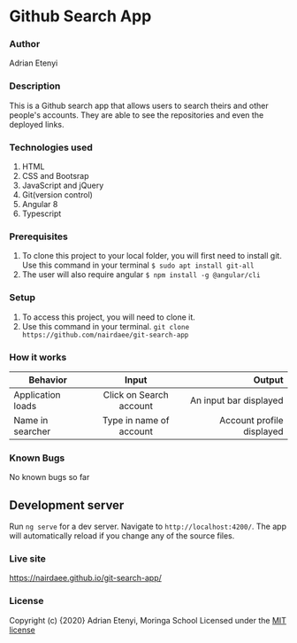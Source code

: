 # Github Search App


### Author

Adrian Etenyi

### Description

This is a Github search app that allows users to search theirs and other people's accounts. They are able to see the repositories and even the deployed links.


### Technologies used

1. HTML 
2. CSS and Bootsrap
3. JavaScript and jQuery
4. Git(version control)
5. Angular 8 
6. Typescript


### Prerequisites
1. To clone this project to your local folder, you will first need to install git.
  Use this command in your terminal
  `$ sudo apt install git-all`
2. The user will also require angular
    `$ npm install -g @angular/cli`

### Setup
1. To access this project, you will need to clone it.
2. Use this command in your terminal.
`git clone https://github.com/nairdaee/git-search-app`

### How it works

| Behavior          |       Input             |  Output                   |
|-------------------|:-----------------------:|--------------------------:|
| Application loads | Click on Search account | An input bar displayed    |
| Name in searcher  | Type in name of account | Account profile displayed |

### Known Bugs
No known bugs so far


## Development server

Run `ng serve` for a dev server. Navigate to `http://localhost:4200/`. The app will automatically reload if you change any of the source files.

### Live site

https://nairdaee.github.io/git-search-app/

### License
Copyright (c) {2020} Adrian Etenyi, Moringa School
Licensed under the [MIT license](LICENSE)


